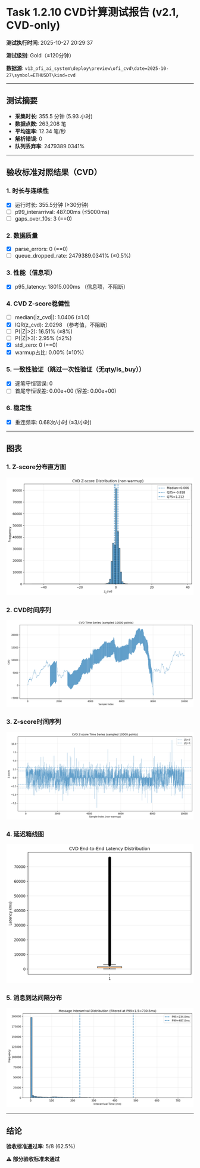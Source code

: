 # Task 1.2.10 CVD计算测试报告 (v2.1, CVD-only)

**测试执行时间**: 2025-10-27 20:29:37

**测试级别**: Gold（≥120分钟）

**数据源**: `v13_ofi_ai_system\deploy\preview\ofi_cvd\date=2025-10-27\symbol=ETHUSDT\kind=cvd`

---

## 测试摘要

- **采集时长**: 355.5 分钟 (5.93 小时)
- **数据点数**: 263,208 笔
- **平均速率**: 12.34 笔/秒
- **解析错误**: 0
- **队列丢弃率**: 2479389.0341%

---

## 验收标准对照结果（CVD）

### 1. 时长与连续性
- [x] 运行时长: 355.5分钟 (≥30分钟)
- [ ] p99_interarrival: 487.00ms (≤5000ms)
- [ ] gaps_over_10s: 3 (==0)

### 2. 数据质量
- [x] parse_errors: 0 (==0)
- [ ] queue_dropped_rate: 2479389.0341% (≤0.5%)

### 3. 性能（信息项）
- [x] p95_latency: 18015.000ms （信息项，不阻断）

### 4. CVD Z-score稳健性
- [ ] median(|z_cvd|): 1.0406 (≤1.0)
- [x] IQR(z_cvd): 2.0298 （参考值，不阻断）
- [ ] P(|Z|>2): 16.51% (≤8%)
- [ ] P(|Z|>3): 2.95% (≤2%)
- [x] std_zero: 0 (==0)
- [x] warmup占比: 0.00% (≤10%)

### 5. 一致性验证（跳过一次性验证（无qty/is_buy））
- [x] 逐笔守恒错误: 0
- [ ] 首尾守恒误差: 0.00e+00 (容差: 0.00e+00)

### 6. 稳定性
- [x] 重连频率: 0.68次/小时 (≤3/小时)

---

## 图表

### 1. Z-score分布直方图
![Z-score直方图](../../../figs_v2_test/ETHUSDT/cvd_hist_z.png)

### 2. CVD时间序列
![CVD时间序列](../../../figs_v2_test/ETHUSDT/cvd_timeseries.png)

### 3. Z-score时间序列
![Z-score时间序列](../../../figs_v2_test/ETHUSDT/cvd_z_timeseries.png)

### 4. 延迟箱线图
![延迟箱线图](../../../figs_v2_test/ETHUSDT/cvd_latency_box.png)

### 5. 消息到达间隔分布
![Interarrival分布](../../../figs_v2_test/ETHUSDT/cvd_interarrival_hist.png)

---

## 结论

**验收标准通过率**: 5/8 (62.5%)

**⚠️ 部分验收标准未通过**
